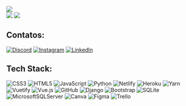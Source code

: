 ![](https://github-readme-streak-stats.herokuapp.com/?user=VictorInfoDev&theme=dark&hide_border=true)<br>
![](https://github-readme-stats.vercel.app/api?username=VictorInfoDev&theme=dark&hide_border=true&include_all_commits=false&count_private=false)
![](https://github-readme-stats.vercel.app/api/top-langs/?username=VictorInfoDev&theme=dark&hide_border=true&include_all_commits=false&count_private=false&layout=compact)

## Contatos:
[![Discord](https://img.shields.io/badge/Discord-%237289DA.svg?logo=discord&logoColor=white)](https://discord.gg/ViTH0#4667) [![Instagram](https://img.shields.io/badge/Instagram-%23E4405F.svg?logo=Instagram&logoColor=white)](https://instagram.com/victorhgca) [![LinkedIn](https://img.shields.io/badge/LinkedIn-%230077B5.svg?logo=linkedin&logoColor=white)](https://linkedin.com/in/linkedin.com/in/victor-hugo-casett-agostini-29012720b) 

## Tech Stack:
![CSS3](https://img.shields.io/badge/css3-%231572B6.svg?style=flat&logo=css3&logoColor=white) ![HTML5](https://img.shields.io/badge/html5-%23E34F26.svg?style=flat&logo=html5&logoColor=white) ![JavaScript](https://img.shields.io/badge/javascript-%23323330.svg?style=flat&logo=javascript&logoColor=%23F7DF1E) ![Python](https://img.shields.io/badge/python-3670A0?style=flat&logo=python&logoColor=ffdd54) ![Netlify](https://img.shields.io/badge/netlify-%23000000.svg?style=flat&logo=netlify&logoColor=#00C7B7) ![Heroku](https://img.shields.io/badge/heroku-%23430098.svg?style=flat&logo=heroku&logoColor=white) ![Yarn](https://img.shields.io/badge/yarn-%232C8EBB.svg?style=flat&logo=yarn&logoColor=white) ![Vuetify](https://img.shields.io/badge/Vuetify-1867C0?style=flat&logo=vuetify&logoColor=AEDDFF) ![Vue.js](https://img.shields.io/badge/vuejs-%2335495e.svg?style=flat&logo=vuedotjs&logoColor=%234FC08D) ![GitHub](https://img.shields.io/badge/GitHub-%23121011.svg?style=flat&logo=github&logoColor=white) ![Django](https://img.shields.io/badge/django-%23092E20.svg?style=flat&logo=django&logoColor=white) ![Bootstrap](https://img.shields.io/badge/bootstrap-%23563D7C.svg?style=flat&logo=bootstrap&logoColor=white) ![SQLite](https://img.shields.io/badge/sqlite-%2307405e.svg?style=flat&logo=sqlite&logoColor=white) ![MicrosoftSQLServer](https://img.shields.io/badge/Microsoft%20SQL%20Sever-CC2927?style=flat&logo=microsoft%20sql%20server&logoColor=white) ![Canva](https://img.shields.io/badge/Canva-%2300C4CC.svg?style=flat&logo=Canva&logoColor=white) 	![Figma](https://img.shields.io/badge/figma-%23F24E1E.svg?style=flat&logo=figma&logoColor=white) ![Trello](https://img.shields.io/badge/Trello-%23026AA7.svg?style=flat&logo=Trello&logoColor=white)





<!-- Proudly created with GPRM ( https://gprm.itsvg.in ) -->
